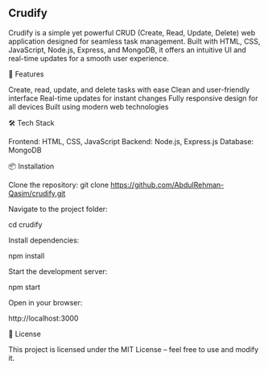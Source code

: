 ## Crudify

Crudify is a simple yet powerful CRUD (Create, Read, Update, Delete) web application designed for seamless task management. Built with HTML, CSS, JavaScript, Node.js, Express, and MongoDB, it offers an intuitive UI and real-time updates for a smooth user experience.

🚀 Features

Create, read, update, and delete tasks with ease
Clean and user-friendly interface
Real-time updates for instant changes
Fully responsive design for all devices
Built using modern web technologies

🛠 Tech Stack

Frontend: HTML, CSS, JavaScript
Backend: Node.js, Express.js
Database: MongoDB

📦 Installation

Clone the repository:
git clone https://github.com/AbdulRehman-Qasim/crudify.git

Navigate to the project folder:

cd crudify

Install dependencies:

npm install

Start the development server:

npm start

Open in your browser:

http://localhost:3000

📄 License

This project is licensed under the MIT License – feel free to use and modify it.
